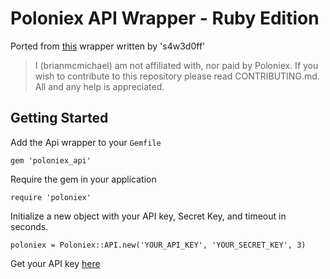 # Poloniex API Wrapper - Ruby Edition

Ported from [this](https://github.com/s4w3d0ff/python-poloniex) wrapper written by 's4w3d0ff'

> I (brianmcmichael) am not affiliated with, nor paid by Poloniex. If you wish to contribute to this repository please read CONTRIBUTING.md. All and any help is appreciated.

## Getting Started

Add the Api wrapper to your `Gemfile`

```
gem 'poloniex_api'
```

Require the gem in your application

```
require 'poloniex'
```

Initialize a new object with your API key, Secret Key, and timeout in seconds.

```
poloniex = Poloniex::API.new('YOUR_API_KEY', 'YOUR_SECRET_KEY', 3)
```

Get your API key [here](https://poloniex.com/apiKeys)



